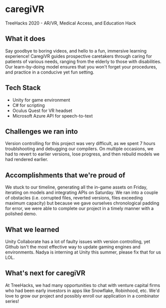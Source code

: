 # caregiVR
TreeHacks 2020 - AR/VR, Medical Access, and Education Hack

## What it does
Say goodbye to boring videos, and hello to a fun, immersive learning experience! CaregiVR guides prospective caretakers through caring for patients of various needs, ranging from the elderly to those with disabilities. Our learn-by-doing model ensures that you won't forget your procedures, and practice in a conducive yet fun setting.

## Tech Stack
- Unity for game environment
- C# for scripting
- Oculus Quest for VR headset
- Microsoft Azure API for speech-to-text 

## Challenges we ran into
Version controlling for this project was very difficult, as we spent 7 hours troublshooting and debugging our compilers. On multiple occasions, we had to revert to earlier versions, lose progress, and then rebuild models we had rendered earlier.

## Accomplishments that we're proud of
We stuck to our timeline, generating all the in-game assets on Friday, iterating on models and integrating APIs on Saturday. We ran into a couple of obstacles (i.e. corrupted files, reverted versions, files exceeding maximum capacity) but because we gave ourselves chronological padding for error, we were able to complete our project in a timely manner with a polished demo.

## What we learned
Unity Collaborate has a lot of faulty issues with version controlling, yet Github isn't the most effective way to update gaming engines and environments. Nadya is interning at Unity this summer, please fix that for us LOL.

## What's next for caregiVR
At TreeHacks, we had many opportunities to chat with venture capital firms who had been early investors in apps like Snowflake, Robinhood, etc. We'd love to grow our project and possibly enroll our application in a combinator series!
